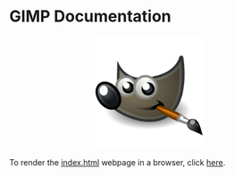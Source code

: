 # GIMP Documentation

<p align="center">
    <img src="GIMPLogo.png" width="200" height="200">
</p>


To render the [index.html](https://github.com/andystevenson910/gimpDocumentation/blob/main/index.html) webpage in a browser, click [here](https://htmlpreview.github.io/?https://github.com/andystevenson910/gimpDocumentation/blob/main/index.html).